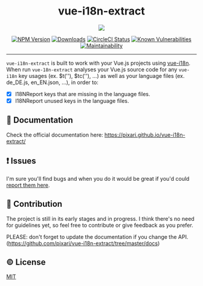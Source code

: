 <h1 align="center">vue-i18n-extract</h1>
<p align="center">
  <img align="center" src="https://raw.githubusercontent.com/pixari/vue-i18n-extract/master/demo/screenshots/vue-i18n-extract-3.png">
</p>
<p align="center">
  <a href="https://www.npmjs.com/package/vue-i18n-extract"><img src="https://img.shields.io/npm/v/vue-i18n-extract.svg?style=flat-square" alt="NPM Version"></a>
  <a href="https://www.npmjs.com/package/vue-i18n-extract"><img src="https://img.shields.io/npm/dm/vue-i18n-extract.svg?style=flat-square" alt="Downloads"></a>
  <a href="https://circleci.com/gh/pixari/vue-i18n-extract"><img src="https://circleci.com/gh/pixari/vue-i18n-extract/tree/master.png?style=shield" alt="CircleCI Status"></a>
  <a href="https://snyk.io/test/github/pixari/vue-i18n-extract?targetFile=package.json"><img src="https://snyk.io/test/github/pixari/vue-i18n-extract/badge.svg?targetFile=package.json" alt="Known Vulnerabilities"></a>
  <a href="https://codeclimate.com/github/pixari/vue-i18n-extract/maintainability"><img src="https://api.codeclimate.com/v1/badges/d21f341c33b2bfb6fe0e/maintainability" alt="Maintainability"></a>
</p>
                                                                                       
---

`vue-i18n-extract` is built to work with your Vue.js projects using [vue-i18n](https://kazupon.github.io/vue-i18n/). When run `vue-18n-extract` analyses your Vue.js source code for any `vue-i18n` key usages (ex. $t(''), $tc(''), ...) as well as your language files (ex. de_DE.js, en_EN.json, ...), in order to:

- [x] I18NReport keys that are missing in the language files.
- [x] I18NReport unused keys in the language files.

## :book: Documentation

Check the official documentation here: https://pixari.github.io/vue-i18n-extract/

## :exclamation: Issues

I'm sure you'll find bugs and when you do it would be great if you'd could [report them here](https://github.com/pixari/vue-i18n-extract/issues).

## :muscle: Contribution

The project is still in its early stages and in progress. I think there's no need for guidelines yet, so feel free to contribute or give feedback as you prefer.

PLEASE: don't forget to update the documentation if you change the API. (https://github.com/pixari/vue-i18n-extract/tree/master/docs)


## :copyright: License

[MIT](http://opensource.org/licenses/MIT)
